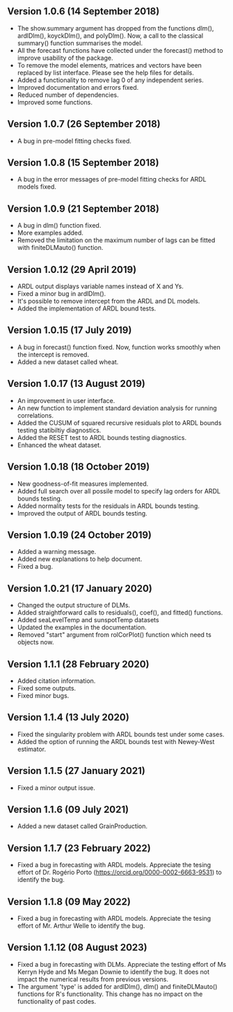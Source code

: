 ## Version 1.0.6 (14 September 2018)
  * The show.summary argument has dropped from the functions dlm(), ardlDlm(), koyckDlm(), and polyDlm(). Now, a call to the classical summary() function summarises the model.
  * All the forecast functions have collected under the forecast() method to improve usability of the package.
  * To remove the model elements, matrices and vectors have been replaced by list interface. Please see the help files for details.
  * Added a functionality to remove lag 0 of any independent series.
  * Improved documentation and errors fixed.
  * Reduced number of dependencies.
  * Improved some functions.

## Version 1.0.7 (26 September 2018)
  * A bug in pre-model fitting checks fixed.

## Version 1.0.8 (15 September 2018)
* A bug in the error messages of pre-model fitting checks for ARDL models fixed.

## Version 1.0.9 (21 September 2018)
* A bug in dlm() function fixed.
* More examples added.
* Removed the limitation on the maximum number of lags can be fitted with finiteDLMauto() function.

## Version 1.0.12 (29 April 2019)
* ARDL output displays variable names instead of X and Ys.
* Fixed a minor bug in ardlDlm().
* It's possible to remove intercept from the ARDL and DL models.
* Added the implementation of ARDL bound tests.

## Version 1.0.15 (17 July 2019)
* A bug in forecast() function fixed. Now, function works smoothly when the intercept is removed.
* Added a new dataset called wheat.

## Version 1.0.17 (13 August 2019)
* An improvement in user interface.
* An new function to implement standard deviation analysis for running correlations.
* Added the CUSUM of squared recursive residuals plot to ARDL bounds testing statibiltiy diagnostics.
* Added the RESET test to ARDL bounds testing diagnostics.
* Enhanced the wheat dataset.

## Version 1.0.18 (18 October 2019)
* New goodness-of-fit measures implemented.
* Added full search over all possile model to specify lag orders for ARDL bounds testing.
* Added normality tests for the residuals in ARDL bounds testing.
* Improved the output of ARDL bounds testing.

## Version 1.0.19 (24 October 2019)
* Added a warning message.
* Added new explanations to help document.
* Fixed a bug. 

## Version 1.0.21 (17 January 2020)
* Changed the output structure of DLMs.
* Added straightforward calls to residuals(), coef(), and fitted() functions.
* Added seaLevelTemp and sunspotTemp datasets
* Updated the examples in the documentation.
* Removed "start" argument from rolCorPlot() function which need ts objects now.

## Version 1.1.1 (28 February 2020)
* Added citation information.
* Fixed some outputs.
* Fixed minor bugs.

## Version 1.1.4 (13 July 2020)
* Fixed the singularity problem with ARDL bounds test under some cases.
* Added the option of running the ARDL bounds test with Newey-West estimator.

## Version 1.1.5 (27 January 2021)
* Fixed  a minor output issue.

## Version 1.1.6 (09 July 2021)
* Added a new dataset called GrainProduction.

## Version 1.1.7 (23 February 2022)
* Fixed a bug in forecasting with ARDL models. Appreciate the tesing effort of Dr. Rogério Porto (https://orcid.org/0000-0002-6663-9531) to identify the bug.

## Version 1.1.8 (09 May 2022)
* Fixed a bug in forecasting with ARDL models. Appreciate the tesing effort of Mr. Arthur Welle to identify the bug.

## Version 1.1.12 (08 August 2023)
* Fixed a bug in forecasting with DLMs. Appreciate the testing effort of Ms Kerryn Hyde and Ms Megan Downie to identify the bug. It does not impact the numerical results from previous versions.
* The argument 'type' is added for ardlDlm(), dlm() and finiteDLMauto() functions for R's functionality. This change has no impact on the functionality of past codes.

